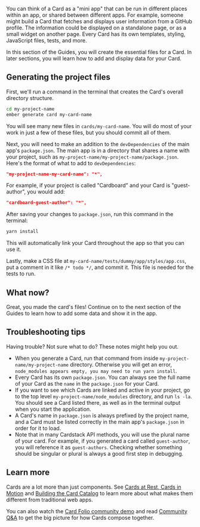 You can think of a Card as a "mini app" that can be run in different places within an app, or shared between different apps.
For example, someone might build a Card that fetches and displays user information from a GitHub profile.
The information could be displayed on a standalone page, or as a small widget on another page.
Every Card has its own templates, styling, JavaScript files, tests, and more.

In this section of the Guides, you will create the essential files for a Card.
In later sections, you will learn how to add and display data for your Card.

## Generating the project files

First, we'll run a command in the terminal that creates the Card's overall directory structure.

```sh
cd my-project-name
ember generate card my-card-name
```

You will see many new files in `cards/my-card-name`. You will do most of your work in just a few of these files,
but you should commit all of them.

Next, you will need to make an addition to the `devDependencies` of the main app's `package.json`. The main app is in a directory that shares a name with your project, such as `my-project-name/my-project-name/package.json`. Here's the format of what to add to `devDependencies`:

```json
"my-project-name-my-card-name": "*",
```

For example, if your project is called "Cardboard" and your Card is "guest-author", you would add:

```json
"cardboard-guest-author": "*",
```

After saving your changes to `package.json`, run this command in the terminal:

```sh
yarn install
```

This will automatically link your Card throughout the app so that you can use it.

Lastly, make a CSS file at `my-card-name/tests/dummy/app/styles/app.css`, put a comment in it like `/* todo */`, and commit it. This file is needed for the tests to run.

## What now?

Great, you made the card's files! Continue on to the next section of the Guides to learn how to add some data and show it in the app.

## Troubleshooting tips

Having trouble? Not sure what to do? These notes might help you out.

- When you generate a Card, run that command from inside `my-project-name/my-project-name` directory.
Otherwise you will get an error, `node_modules appears empty, you may need to run yarn install`.
- Every Card has its own `package.json`. You can always see the full name of your Card as the `name` in the `package.json` for your Card.
- If you want to see which Cards are linked and active in your project, go to the top level
`my-project-name/node_modules` directory, and run `ls -la`. You should see a Card listed there, as well as in the terminal output when you start the application.
- A Card's name in `package.json` is always prefixed by the project name, and a Card must be listed correctly in the main app's `package.json` in order for it to load.
- Note that in many Cardstack API methods, you will use the plural name of your card. For example, if you generated a card called `guest-author`, you will reference it as `guest-authors`. Checking whether something should be singular or plural is always a good first step in debugging.

## Learn more

Cards are a lot more than just components. See [Cards at Rest, Cards in Motion](https://medium.com/cardstack/cards-at-rest-cards-in-motion-4a0f88a8b6c5) and [Building the Card Catalog](https://medium.com/cardstack/building-the-card-catalog-bf034445d05e) to learn more about what makes them different from traditional web apps.

You can also watch the [Card Folio community demo](https://medium.com/cardstack/cardstacks-card-folio-app-community-demo-c81b873ab596) and read [Community Q&A](https://medium.com/cardstack/community-q-a-the-card-folio-app-c07125a2e18d) to get the big picture for how Cards compose together.
